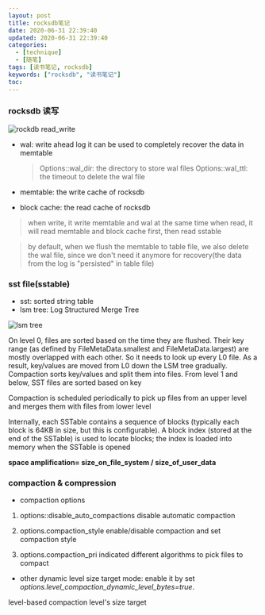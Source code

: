 ```yaml
---
layout: post
title: rocksdb笔记
date: 2020-06-31 22:39:40
updated: 2020-06-31 22:39:40
categories:
  - [technique]
  - [随笔]
tags: [读书笔记, rocksdb]
keywords: ["rocksdb", "读书笔记"]
toc:
---
```


### rocksdb 读写
![rockdb read_write](../images/2021/rocksdb_readwrite.jpg)

- wal: write ahead log
  it can be used to completely recover the data in memtable

  > Options::wal_dir: the directory to store wal files
  > Options::wal_ttl: the timeout to delete the wal file

- memtable: the write cache of rocksdb
- block cache: the read cache of rocksdb


> when write, it write memtable and wal at the same time
> when read, it will read  memtable and block cache first, then read sstable

> by default, when we flush the memtable to table file, we also delete the wal file, since we don't need it anymore for recovery(the data from the log is "persisted" in table file)


### sst file(sstable)
- sst: sorted string table
- lsm tree: Log Structured Merge Tree

![lsm tree](../images/2021/lsm_tree_example1.png)

On level 0, files are sorted based on the time they are flushed. Their key range (as defined by FileMetaData.smallest and FileMetaData.largest) are mostly overlapped with each other. So it needs to look up every L0 file. As a result, key/values are moved from L0 down the LSM tree gradually. Compaction sorts key/values and split them into files. From level 1 and below, SST files are sorted based on key

Compaction is scheduled periodically to pick up files from an upper level and merges them with files from lower level

Internally, each SSTable contains a sequence of blocks (typically each block is 64KB in size, but this is configurable). A block index (stored at the end of the SSTable) is used to locate blocks; the index is loaded into memory when the SSTable is opened


**space amplification= size_on_file_system / size_of_user_data**


### compaction & compression
- compaction options
1. options::disable_auto_compactions
disable automatic compaction

2. options.compaction_style
enable/disable compaction and set compaction style

3. options.compaction_pri
indicated different algorithms to pick files to compact

- other
dynamic level size target mode: enable it by set  *options.level_compaction_dynamic_level_bytes=true*.

level-based compaction
level's size target


